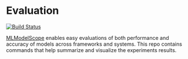 # Evaluation 
[![Build Status](https://dev.azure.com/yhchang/c3sr/_apis/build/status/c3sr.evaluation?branchName=master)](https://dev.azure.com/yhchang/c3sr/_build/latest?definitionId=4&branchName=master)

[MLModelScope](mlmodelscope.org) enables easy evaluations of both performance and accuracy of models across frameworks and systems.
This repo contains commands that help summarize and visualize the experiments results.
